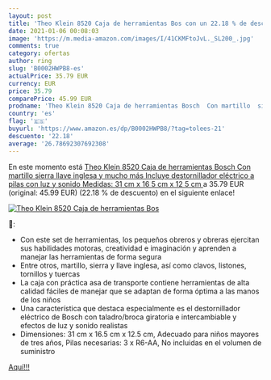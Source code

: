 ```yaml
---
layout: post
title: 'Theo Klein 8520 Caja de herramientas Bos con un 22.18 % de descuento'
date: 2021-01-06 00:08:03
image: 'https://m.media-amazon.com/images/I/41CKMFtoJvL._SL200_.jpg'
comments: true
category: ofertas
author: ring
slug: 'B0002HWPB8-es'
actualPrice: 35.79 EUR
currency: EUR
price: 35.79
comparePrice: 45.99 EUR
prodname: 'Theo Klein 8520 Caja de herramientas Bosch  Con martillo  sierra  llave inglesa y mucho más  Incluye destornillador eléctrico a pilas con luz y sonido  Medidas: 31 cm x 16 5 cm x 12 5 cm '
country: 'es'
flag: '🇪🇸'
buyurl: 'https://www.amazon.es/dp/B0002HWPB8/?tag=tolees-21'
descuento: '22.18'
average: '26.78692307692308'
---
```


En este momento está [Theo Klein 8520 Caja de herramientas Bosch  Con martillo  sierra  llave inglesa y mucho más  Incluye destornillador eléctrico a pilas con luz y sonido  Medidas: 31 cm x 16 5 cm x 12 5 cm ](https://www.amazon.es/dp/B0002HWPB8/?tag=tolees-21) a 35.79 EUR (original: 45.99 EUR) (22.18 %  de descuento) en el siguiente enlace!

[![Theo Klein 8520 Caja de herramientas Bos](https://m.media-amazon.com/images/I/41CKMFtoJvL._SL200_.jpg)](https://www.amazon.es/dp/B0002HWPB8/?tag=tolees-21)

🔎:

- Con este set de herramientas, los pequeños obreros y obreras ejercitan sus habilidades motoras, creatividad e imaginación y aprenden a manejar las herramientas de forma segura
- Entre otros, martillo, sierra y llave inglesa, así como clavos, listones, tornillos y tuercas
- La caja con práctica asa de transporte contiene herramientas de alta calidad fáciles de manejar que se adaptan de forma óptima a las manos de los niños
- Una característica que destaca especialmente es el destornillador eléctrico de Bosch con taladro/broca giratoria e intercambiable y efectos de luz y sonido realistas
- Dimensiones: 31 cm x 16.5 cm x 12.5 cm, Adecuado para niños mayores de tres años, Pilas necesarias: 3 x R6-AA, No incluidas en el volumen de suministro

[Aquí!!!](https://www.amazon.es/dp/B0002HWPB8/?tag=tolees-21)
